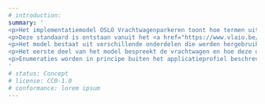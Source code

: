 ```yaml
---
# introduction: 
summary: '
<p>Het implementatiemodel OSLO Vrachtwagenparkeren toont hoe termen uit het overeenstemmend vocabularium gebruikt moeten worden om gegevens uit te wisselen omtrent vrachtwagenparkeren.</p>
<p>Deze standaard is ontstaan vanuit het <a href="https://www.vlaio.be/nl/vlaio-netwerk/city-things-slimme-steden-en-gemeenten/city-things#:~:text=Slim%20Vrachtwagenparkeren">Slim Vrachtwagenparkeren-project</a>, met Vrachtwagenparkeren willen de initiatiefnemers, waaronder IGEMO, kennis en ervaring delen om een digitaal hulpmiddel te ontwikkelen dat bijdraagt aan de creatie van een duurzame relatie tussen vrachtwagenchauffeurs en terreineigenaars</p>
<p>Het model bestaat uit verschillende onderdelen die werden hergebruikt uit bestaande standaarden.</p>
<p>Het eerste deel van het model bespreekt de vrachtwagen en hoe deze op een bepaalde parkeerplaats terecht kan. Om dit proces te verduidelijken, wordt gebruik gemaakt van klassen zoals Route, Parkeerplaats en Aanbieder.</p>
<p>Enumeraties worden in principe buiten het applicatieprofiel beschreven, de in het diagram weergegeven enumeratiewaarden zijn dus illustratief.</p>
'
# status: Concept
# license: CC0-1.0
# conformance: lorem ipsum
---
```

